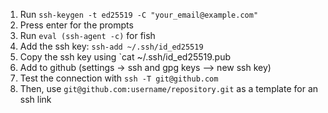 1. Run `ssh-keygen -t ed25519 -C "your_email@example.com"`
2. Press enter for the prompts
3. Run `eval (ssh-agent -c)` for fish
4. Add the ssh key: `ssh-add ~/.ssh/id_ed25519`
5. Copy the ssh key using `cat ~/.ssh/id_ed25519.pub
6. Add to github (settings -> ssh and gpg keys --> new ssh key)
7. Test the connection with `ssh -T git@github.com`
8. Then, use `git@github.com:username/repository.git` as a template for an ssh link
